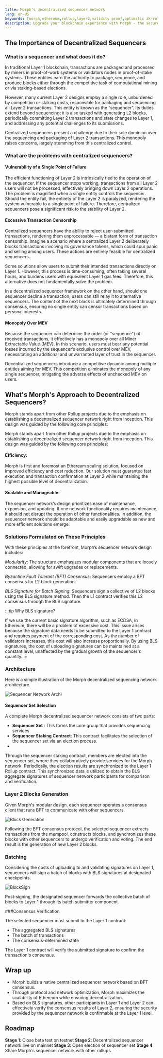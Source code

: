 ```yaml
---
title: Morph's decentralized sequencer network
lang: en-US
keywords: [morph,ethereum,rollup,layer2,validity proof,optimstic zk-rollup]
description: Upgrade your blockchain experience with Morph - the secure decentralized, cost0efficient, and high-performing optimstic zk-rollup solution. Try it now!
---
```


## The Importance of Decentralized Sequencers

### What is a sequencer and what does it do?

In traditional Layer 1 blockchain, transactions are packaged and processed by miners in proof-of-work systems or validators nodes in proof-of-stake systems. These entities earn the authority to package, sequence, and produce blocks either through the competitive task of computational mining or via staking-based elections.

However, many current Layer 2 designs employ a single role, unburdened by competition or staking costs, responsible for packaging and sequencing all Layer 2 transactions. This entity is known as the “sequencer”. Its duties extend beyond sequencing; it is also tasked with generating L2 blocks, periodically committing Layer 2 transactions and state changes to Layer 1, and addressing any potential challenges to its submissions.

Centralized sequencers present a challenge due to their sole dominion over the sequencing and packaging of Layer 2 transactions. This monopoly raises concerns, largely stemming from this centralized control.

### What are the problems with centralized sequencers?

#### Vulnerability of a Single Point of Failure

The efficient functioning of Layer 2 is intrinsically tied to the operation of the sequencer. If the sequencer stops working, transactions from all Layer 2 users will not be processed, effectively bringing down Layer 2 operations. The problem is magnified when a single entity controls the sequencer. Should the entity fail, the entirety of the Layer 2 is paralyzed, rendering the system vulnerable to a single point of failure. Therefore, centralized sequencers pose a significant risk to the stability of Layer 2.

#### Excessive Transaction Censorship

Centralized sequencers have the ability to reject user-submitted transactions, rendering them unprocessable — a blatant form of transaction censorship. Imagine a scenario where a centralized Layer 2 deliberately blocks transactions involving its governance tokens, which could spur panic and selling among users. These actions are entirely feasible for centralized sequencers.

Some solutions allow users to submit their intended transactions directly on Layer 1. However, this process is time-consuming, often taking several hours, and burdens users with equivalent Layer 1 gas fees. Therefore, this alternative does not fundamentally solve the problem.

In a decentralized sequencer framework on the other hand, should one sequencer decline a transaction, users can still relay it to alternative sequencers. The content of the next block is ultimately determined through consensus, ensuring no single entity can censor transactions based on personal interests.


#### Monopoly Over MEV

Because the sequencer can determine the order (or "sequence") of received transactions, it effectively has a monopoly over all Miner Extractable Value (MEV). In this scenario, users must bear any potential losses incurred by the sequencer’s exclusive control over MEV, necessitating an additional and unwarranted layer of trust in the sequencer.

Decentralized sequencers introduce a competitive dynamic among multiple entities aiming for MEV. This competition eliminates the monopoly of any single sequencer, mitigating the adverse effects of unchecked MEV on users.



## What's Morph's Approach to Decentralized Sequencers?

Morph stands apart from other Rollup projects due to the emphasis on establishing a decentralized sequencer network right from inception. This design was guided by the following core principles:

Morph stands apart from other Rollup projects due to the emphasis on establishing a decentralized sequencer network right from inception. This design was guided by the following core principles:

#### Efficiency: 

Morph is first and foremost an Ethereum scaling solution, focused on improved efficiency and cost reduction. Our solution must guarantee fast execution and transaction confirmation at Layer 2 while maintaining the highest possible level of decentralization.

#### Scalable and Manageable: 

The sequencer network’s design prioritizes ease of maintenance, expansion, and updating. If one network functionality requires maintenance, it should not disrupt the operation of other functionalities. In addition, the sequencer network should be adaptable and easily upgradable as new and more efficient solutions emerge.

### Solutions Formulated on These Principles

With these principles at the forefront, Morph’s sequencer network design includes:

*Modularity*: The structure emphasizes modular components that are loosely connected, allowing for swift upgrades or replacements. 

*Byzantine Fault Tolerant (BFT) Consensus*: Sequencers employ a BFT consensus for L2 block generation.

*BLS Signature for Batch Signing*: Sequencers sign a collective of L2 blocks using the BLS signature method. Then the L1 contract verifies this L2 consensus through the BLS signature.


:::tip
Why BLS signature?

If we use the current basic signature algorithm, such as ECDSA, in Ethereum, there will be a problem of excessive cost. This issue arises because the signature data needs to be submitted to the Layer 1 contract and requires payment of the corresponding cost. As the number of validators increases, this cost will also increase proportionally. By using BLS signatures, the cost of uploading signatures can be maintained at a constant level, unaffected by the gradual growth of the sequencer's quantity.
:::



### Architecture

Here is a simple illustration of the Morph decentralized sequencing network architecture.

![Sequencer Network Archi](../../../assets/docs/protocol/Dese/Consensus.png)

#### Sequencer Set Selection

A complete Morph decentralized sequencer network consists of two parts:

- **Sequencer Set** : This forms the core group that provides sequencing services
- **Sequencer Staking Contract**: This contract facilitates the selection of the sequencer set via an election process. 
- 
Through the sequencer staking contract, members are elected into the sequencer set, where they collaboratively provide services for the Morph network. Periodically, the election results are synchronized to the Layer 1 Rollup contract. This synchronized data is utilized to obtain the BLS aggregate signatures of sequencer network participants for comparison and verification.

### Layer 2 Blocks Generation

Given Morph's modular design, each sequencer operates a consensus client that runs BFT to communicate with other sequencers.

![Block Generation](../../../assets/docs/protocol/Dese/blockCon.png)

Following the BFT consensus protocol, the selected sequencer extracts transactions from the mempool, constructs blocks, and synchronizes these blocks with other sequencers to undergo verification and voting. The end result is the generation of new Layer 2 blocks.

### Batching

Considering the costs of uploading to and validating signatures on Layer 1, sequencers will sign a batch of blocks with BLS signatures at designated checkpoints.

![BlockSign](../../../assets/docs/protocol/Dese/batchSign.png)

Post-signing, the designated sequencer forwards the collective batch of blocks to Layer 1 through its batch submitter component.

###Consensus Verification

The selected sequencer must submit to the Layer 1 contract:

- The aggregated BLS signatures
- The batch of transactions
- The consensus-determined state 

The Layer 1 contract will verify the submitted signature to confirm the transaction's consensus.

## Wrap up

- Morph builds a native centralized sequencer network based on BFT consensus.
- Through protocol and network optimization, Morph maximizes the scalability of Ethereum while ensuring decentralization.
- Based on BLS signatures, other participants in Layer 1 and Layer 2 can effectively verify the consensus results of Layer 2, ensuring the security provided by the sequencer network is confirmable at the Layer 1 level.

## Roadmap

**Stage 1**: Close beta test on testnet
**Stage 2**: Decentralized sequencer network live on mainnet
**Stage 3**: Open election of sequencer set
**Stage 4**: Share Morph's sequencer network with other rollups
